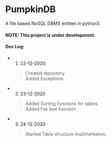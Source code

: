 # PumpkinDB
A file based NoSQL DBMS written in python3

#### NOTE: This project is under development.

#### Dev Log:
- 1. 22-12-2020: 
  > Created repository<br>
  > Added Exceptions

- 2. 23-12-2020
  > Added Sorting functions for tables.<br>
  > Added File tree function

- 3. 24-12-2020
  > Started Table structure implimentation.<br>
